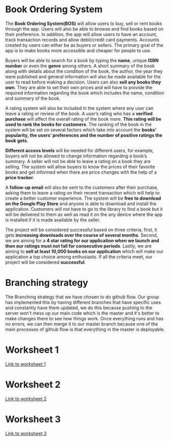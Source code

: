 # Book Ordering System
The **Book Ordering System(BOS)** will allow users to buy, sell or rent books through the app. Users will also be able to browse and find books based on their preference. In addition, the app will allow users to have an account, track transaction records and allow debit/credit card payments. Accounts created by users can either be as buyers or sellers. The primary goal of the app is to make books more accessible and cheaper for people to use.

Buyers will be able to search for a book by typing the **name**, unique **ISBN number** or even the **genre** among others. A short summary of the book along with details about the condition of the book, the author, the year they were published and general information will also be made available for the user to read before making a decision. Users can also **sell any books they own**. They are able to set their own prices and will have to provide the required information regarding the book which includes the name, condition and summary of the book.

A rating system will also be included in the system where any user can leave a rating or review of the book. A user’s rating who has a **verified purchase** will affect the overall rating of the book more. **This rating will be used to rank the books for customers**. The ranking of the book in the system will be set on several factors which take into account the **books’ popularity, the users’ preferences and the number of positive ratings the book gets**.

**Different access levels** will be needed for different users, for example, buyers will not be allowed to change information regarding a book’s summary. A seller will not be able to leave a rating on a book they are selling. The system will allow buyers to know the prices of their favorite books and get informed when there are price changes with the help of a **price tracker**.

A **follow-up email** will also be sent to the customers after their purchase, asking them to leave a rating on their recent transaction which will help to create a better customer experience. The system will be **free to download on the Google Play Store** and anyone is able to download and install the application. Customers will not have to go to the library to find a book but it will be delivered to them as well as read it on the any device where the app is installed if it is made available by the seller.

The project will be considered successful based on three criteria, first, it gets **increasing downloads over the course of several months**. Second, we are aiming for a **4 star rating for our application when we launch and then our ratings must not fall for consecutive periods**. Lastly, we are aiming to **sell at least 10,000 books on our application** which will make our application a top choice among enthusiasts. If all the criteria meet, our project will be considered **successful**.

# Branching strategy
The Branching strategy that we have chosen to do github flow. Our group has implemented this by having different branches that have specific uses and constantly have them updated, we do this because pushing to the server won't mess up our main code which is the master and it's better to make changes there to see how things work. Once everything runs and has no errors, we can then merge it to our master branch because one of the main processes of github flow is that everything in the master is deployable.

# Worksheet 1

[Link to worksheet 1](https://code.cs.umanitoba.ca/winter-2022-a01/group-7/book-ordering-system/-/blob/master/i1_worksheet.md)

# Worksheet 2

[Link to worksheet 2](https://code.cs.umanitoba.ca/winter-2022-a01/group-7/book-ordering-system/-/blob/master/i2_Worksheet.md)

# Worksheet 3

[Link to worksheet 3](https://code.cs.umanitoba.ca/winter-2022-a01/group-7/book-ordering-system/-/blob/master/i3_worksheet.md)
